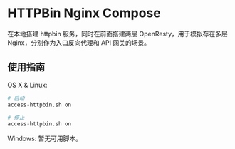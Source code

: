# HTTPBin Nginx Compose



在本地搭建 httpbin 服务，同时在前面搭建两层 OpenResty，用于模拟存在多层 Nginx，分别作为入口反向代理和 API 网关的场景。



## 使用指南

OS X & Linux:

```bash
# 启动
access-httpbin.sh on

# 停止
access-httpbin.sh on
```

Windows: 暂无可用脚本。

